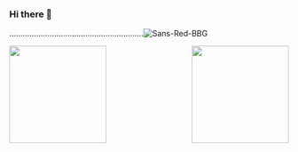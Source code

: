 ### Hi there 👋
............................................................![Sans-Red-BBG](https://github.com/yadi09/coding-challenge_one/assets/140100340/2a98adca-4737-4c68-ae68-2d9458e45ebf)

<a href="https://github.com/yadi09/github-readme-stats">
  <img height=175 align="right" src="https://github-readme-stats.vercel.app/api?username=yadi09" />
</a>
<a href="https://github.com/yadi09/convoychat">
  <img height=175 align="left" src="https://github-readme-stats.vercel.app/api/top-langs?username=yadi09&layout=compact&langs_count=8&card_width=320" />
</a>
